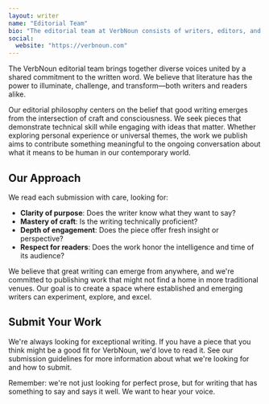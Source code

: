 ```yaml
---
layout: writer
name: "Editorial Team"
bio: "The editorial team at VerbNoun consists of writers, editors, and literary enthusiasts committed to fostering thoughtful discourse through quality writing."
social:
  website: "https://verbnoun.com"
---
```


The VerbNoun editorial team brings together diverse voices united by a shared commitment to the written word. We believe that literature has the power to illuminate, challenge, and transform—both writers and readers alike.

Our editorial philosophy centers on the belief that good writing emerges from the intersection of craft and consciousness. We seek pieces that demonstrate technical skill while engaging with ideas that matter. Whether exploring personal experience or universal themes, the work we publish aims to contribute something meaningful to the ongoing conversation about what it means to be human in our contemporary world.

## Our Approach

We read each submission with care, looking for:

- **Clarity of purpose**: Does the writer know what they want to say?
- **Mastery of craft**: Is the writing technically proficient?
- **Depth of engagement**: Does the piece offer fresh insight or perspective?
- **Respect for readers**: Does the work honor the intelligence and time of its audience?

We believe that great writing can emerge from anywhere, and we're committed to publishing work that might not find a home in more traditional venues. Our goal is to create a space where established and emerging writers can experiment, explore, and excel.

## Submit Your Work

We're always looking for exceptional writing. If you have a piece that you think might be a good fit for VerbNoun, we'd love to read it. See our submission guidelines for more information about what we're looking for and how to submit.

Remember: we're not just looking for perfect prose, but for writing that has something to say and says it well. We want to hear your voice.